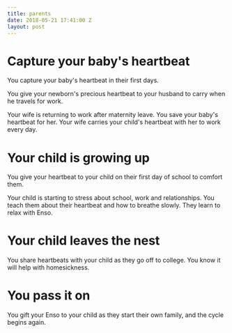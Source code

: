 ```yaml
---
title: parents
date: 2018-05-21 17:41:00 Z
layout: post
---
```


# Capture your baby's heartbeat

You capture your baby's heartbeat in their first days. 

You give your newborn's precious heartbeat to your husband to carry when he travels for work.

Your wife is returning to work after maternity leave. You save your baby's heartbeat for her. Your wife carries your child's heartbeat with her to work every day. 

# Your child is growing up 

You give your heartbeat to your child on their first day of school to comfort them. 

Your child is starting to stress about school, work and relationships. You teach them about their heartbeat and how to breathe slowly. They learn to relax with Enso. 

# Your child leaves the nest 

You share heartbeats with your child as they go off to college. You know it will help with homesickness. 

# You pass it on 

You gift your Enso to your child as they start their own family, and the cycle begins again. 